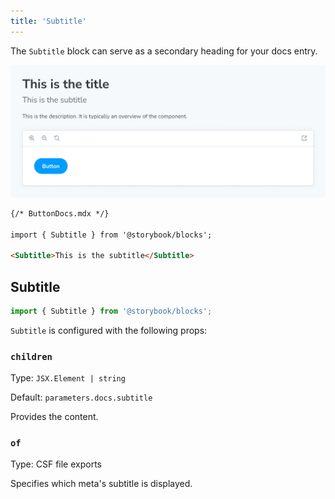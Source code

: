 ```yaml
---
title: 'Subtitle'
---
```


The `Subtitle` block can serve as a secondary heading for your docs entry.

![Screenshot of Subtitle block](./doc-block-title-subtitle-description.png)

<!-- prettier-ignore-start -->
```md
{/* ButtonDocs.mdx */}

import { Subtitle } from '@storybook/blocks';

<Subtitle>This is the subtitle</Subtitle>
```
<!-- prettier-ignore-end -->

## Subtitle

```js
import { Subtitle } from '@storybook/blocks';
```

`Subtitle` is configured with the following props:

### `children`

Type: `JSX.Element | string`

Default: `parameters.docs.subtitle`

Provides the content.

### `of`

Type: CSF file exports

Specifies which meta's subtitle is displayed.
